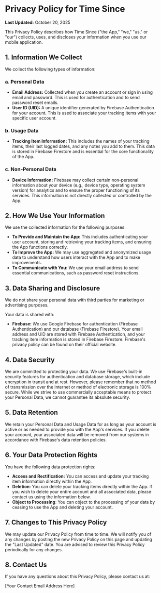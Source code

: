 # Privacy Policy for Time Since

**Last Updated:** October 20, 2025

This Privacy Policy describes how Time Since ("the App," "we," "us," or "our") collects, uses, and discloses your information when you use our mobile application.

## 1. Information We Collect

We collect the following types of information:

### a. Personal Data

*   **Email Address:** Collected when you create an account or sign in using email and password. This is used for authentication and to send password reset emails.
*   **User ID (UID):** A unique identifier generated by Firebase Authentication for your account. This is used to associate your tracking items with your specific user account.

### b. Usage Data

*   **Tracking Item Information:** This includes the names of your tracking items, their last logged dates, and any notes you add to them. This data is stored in Firebase Firestore and is essential for the core functionality of the App.

### c. Non-Personal Data

*   **Device Information:** Firebase may collect certain non-personal information about your device (e.g., device type, operating system version) for analytics and to ensure the proper functioning of its services. This information is not directly collected or controlled by the App.

## 2. How We Use Your Information

We use the collected information for the following purposes:

*   **To Provide and Maintain the App:** This includes authenticating your user account, storing and retrieving your tracking items, and ensuring the App functions correctly.
*   **To Improve the App:** We may use aggregated and anonymized usage data to understand how users interact with the App and to make improvements.
*   **To Communicate with You:** We use your email address to send essential communications, such as password reset instructions.

## 3. Data Sharing and Disclosure

We do not share your personal data with third parties for marketing or advertising purposes.

Your data is shared with:

*   **Firebase:** We use Google Firebase for authentication (Firebase Authentication) and our database (Firebase Firestore). Your email address and UID are stored with Firebase Authentication, and your tracking item information is stored in Firebase Firestore. Firebase's privacy policy can be found on their official website.

## 4. Data Security

We are committed to protecting your data. We use Firebase's built-in security features for authentication and database storage, which include encryption in transit and at rest. However, please remember that no method of transmission over the Internet or method of electronic storage is 100% secure. While we strive to use commercially acceptable means to protect your Personal Data, we cannot guarantee its absolute security.

## 5. Data Retention

We retain your Personal Data and Usage Data for as long as your account is active or as needed to provide you with the App's services. If you delete your account, your associated data will be removed from our systems in accordance with Firebase's data retention policies.

## 6. Your Data Protection Rights

You have the following data protection rights:

*   **Access and Rectification:** You can access and update your tracking item information directly within the App.
*   **Deletion:** You can delete your tracking items directly within the App. If you wish to delete your entire account and all associated data, please contact us using the information below.
*   **Object to Processing:** You can object to the processing of your data by ceasing to use the App and deleting your account.

## 7. Changes to This Privacy Policy

We may update our Privacy Policy from time to time. We will notify you of any changes by posting the new Privacy Policy on this page and updating the "Last Updated" date. You are advised to review this Privacy Policy periodically for any changes.

## 8. Contact Us

If you have any questions about this Privacy Policy, please contact us at:

[Your Contact Email Address Here]
